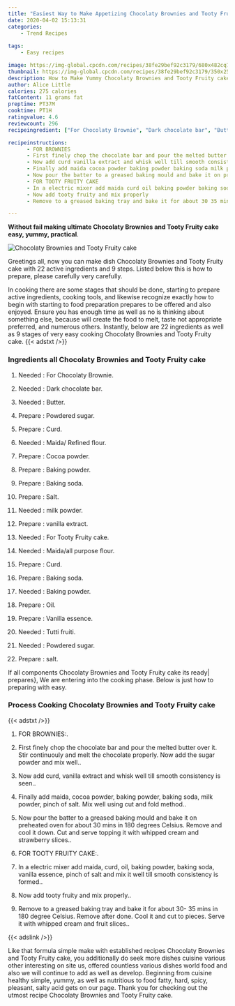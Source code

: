 ```yaml
---
title: "Easiest Way to Make Appetizing Chocolaty Brownies and Tooty Fruity cake"
date: 2020-04-02 15:13:31
categories:
    - Trend Recipes
    
tags:
    - Easy recipes

image: https://img-global.cpcdn.com/recipes/38fe29bef92c3179/680x482cq70/chocolaty-brownies-and-tooty-fruity-cake-recipe-main-photo.jpg
thumbnail: https://img-global.cpcdn.com/recipes/38fe29bef92c3179/350x250cq70/chocolaty-brownies-and-tooty-fruity-cake-recipe-main-photo.jpg
description: How to Make Yummy Chocolaty Brownies and Tooty Fruity cake with 22 ingredients and 9 stages of easy cooking.
author: Alice Little
calories: 275 calories
fatContent: 11 grams fat
preptime: PT37M
cooktime: PT1H
ratingvalue: 4.6
reviewcount: 296
recipeingredient: ["For Chocolaty Brownie", "Dark chocolate bar", "Butter", "Powdered sugar", "Curd", "Maida Refined flour", "Cocoa powder", "Baking powder", "Baking soda", "Salt", "milk powder", "vanilla extract", "For Tooty Fruity cake", "Maidaall purpose flour", "Curd", "Baking soda", "Baking powder", "Oil", "Vanilla essence", "Tutti fruiti", "Powdered sugar", "salt"]

recipeinstructions: 
      - FOR BROWNIES 
      - First finely chop the chocolate bar and pour the melted butter over it Stir continuouly and melt the chocolate properly Now add the sugar powder and mix well 
      - Now add curd vanilla extract and whisk well till smooth consistency is seen 
      - Finally add maida cocoa powder baking powder baking soda milk powder pinch of salt Mix well using cut and fold method 
      - Now pour the batter to a greased baking mould and bake it on preheated oven for about 30 mins in 180 degrees Celsius Remove and cool it down Cut and serve topping it with whipped cream and strawberry slices 
      - FOR TOOTY FRUITY CAKE 
      - In a electric mixer add maida curd oil baking powder baking soda vanilla essence pinch of salt and mix it well till smooth consistency is formed 
      - Now add tooty fruity and mix properly 
      - Remove to a greased baking tray and bake it for about 30 35 mins in 180 degree Celsius Remove after done Cool it and cut to pieces Serve it with whipped cream and fruit slices

---
```




**Without fail making ultimate Chocolaty Brownies and Tooty Fruity cake easy, yummy, practical**. 


![Chocolaty Brownies and Tooty Fruity cake](https://img-global.cpcdn.com/recipes/38fe29bef92c3179/680x482cq70/chocolaty-brownies-and-tooty-fruity-cake-recipe-main-photo.jpg "Chocolaty Brownies and Tooty Fruity cake")




Greetings all, now you can make dish Chocolaty Brownies and Tooty Fruity cake with 22 active ingredients and 9 steps. Listed below this is how to prepare, please carefully very carefully.

In cooking there are some stages that should be done, starting to prepare active ingredients, cooking tools, and likewise recognize exactly how to begin with starting to food preparation prepares to be offered and also enjoyed. Ensure you has enough time as well as no is thinking about something else, because will create the food to melt, taste not appropriate preferred, and numerous others. Instantly, below are 22 ingredients as well as 9 stages of very easy cooking Chocolaty Brownies and Tooty Fruity cake.
{{< adstxt />}}

### Ingredients all Chocolaty Brownies and Tooty Fruity cake


1. Needed  : For Chocolaty Brownie.

1. Needed  : Dark chocolate bar.

1. Needed  : Butter.

1. Prepare  : Powdered sugar.

1. Prepare  : Curd.

1. Needed  : Maida/ Refined flour.

1. Prepare  : Cocoa powder.

1. Prepare  : Baking powder.

1. Prepare  : Baking soda.

1. Prepare  : Salt.

1. Needed  : milk powder.

1. Prepare  : vanilla extract.

1. Needed  : For Tooty Fruity cake.

1. Needed  : Maida/all purpose flour.

1. Prepare  : Curd.

1. Prepare  : Baking soda.

1. Needed  : Baking powder.

1. Prepare  : Oil.

1. Prepare  : Vanilla essence.

1. Needed  : Tutti fruiti.

1. Needed  : Powdered sugar.

1. Prepare  : salt.



If all components Chocolaty Brownies and Tooty Fruity cake its ready| prepares}, We are entering into the cooking phase. Below is just how to preparing with easy.

### Process Cooking Chocolaty Brownies and Tooty Fruity cake

{{< adstxt />}}


1. FOR BROWNIES:.



1. First finely chop the chocolate bar and pour the melted butter over it. Stir continuouly and melt the chocolate properly. Now add the sugar powder and mix well..



1. Now add curd, vanilla extract and whisk well till smooth consistency is seen..



1. Finally add maida, cocoa powder, baking powder, baking soda, milk powder, pinch of salt. Mix well using cut and fold method..



1. Now pour the batter to a greased baking mould and bake it on preheated oven for about 30 mins in 180 degrees Celsius. Remove and cool it down. Cut and serve topping it with whipped cream and strawberry slices..



1. FOR TOOTY FRUITY CAKE:.



1. In a electric mixer add maida, curd, oil, baking powder, baking soda, vanilla essence, pinch of salt and mix it well till smooth consistency is formed..



1. Now add tooty fruity and mix properly..



1. Remove to a greased baking tray and bake it for about 30- 35 mins in 180 degree Celsius. Remove after done. Cool it and cut to pieces. Serve it with whipped cream and fruit slices..





{{< adslink />}}

Like that formula simple make with established recipes Chocolaty Brownies and Tooty Fruity cake, you additionally do seek more dishes cuisine various other interesting on site us, offered countless various dishes world food and also we will continue to add as well as develop. Beginning from cuisine healthy simple, yummy, as well as nutritious to food fatty, hard, spicy, pleasant, salty acid gets on our page. Thank you for checking out the utmost recipe Chocolaty Brownies and Tooty Fruity cake.
